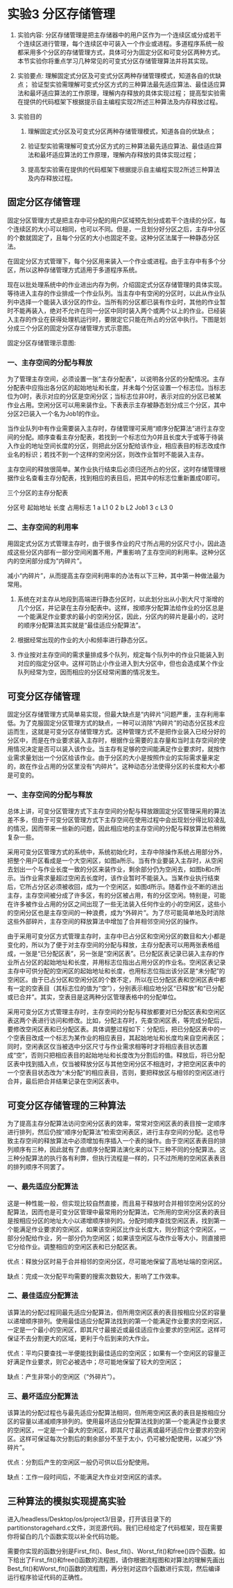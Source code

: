 # 实验3 分区存储管理

1. 实验内容:
    分区存储管理是把主存储器中的用户区作为一个连续区或分成若干个连续区进行管理，每个连续区中可装入一个作业或进程。多道程序系统一般都采用多个分区的存储管理方式，具体可分为固定分区和可变分区两种方式。本节实验你将重点学习几种常见的可变式分区存储管理算法并将其实现。
2. 实验要点:
    理解固定式分区及可变式分区两种存储管理模式，知道各自的优缺点；
    验证型实验需理解可变式分区方式的三种算法最先适应算法、最佳适应算法和最坏适应算法的工作原理，理解内存释放的具体实现过程；
    提高型实验需在提供的代码框架下根据提示自主编程实现2所述三种算法及内存释放过程。

3. 实验目的
    1. 理解固定式分区及可变式分区两种存储管理模式，知道各自的优缺点；

    2. 验证型实验需理解可变式分区方式的三种算法最先适应算法、最佳适应算法和最坏适应算法的工作原理，理解内存释放的具体实现过程；

    3. 提高型实验需在提供的代码框架下根据提示自主编程实现2所述三种算法及内存释放过程。

## 固定分区存储管理

固定分区管理方式是把主存中可分配的用户区域预先划分成若干个连续的分区，每个连续区的大小可以相同，也可以不同。但是，一旦划分好分区之后，主存中分区的个数就固定了，且每个分区的大小也固定不变。这种分区法属于一种静态分区法。

在固定分区方式管理下，每个分区用来装入一个作业或进程。由于主存中有多个分区，所以这种存储管理方式适用于多道程序系统。

现在以批处理系统中的作业进出内存为例，介绍固定式分区存储管理的具体实现。等待进入主存的作业排成一个作业队列。当主存中有空闲的分区时，以此从作业队列中选择一个能装入该分区的作业。当所有的分区都已装有作业时，其他的作业暂时不能再装入，绝对不允许在同一分区中同时装入两个或两个以上的作业。已经装入主存的作业在获得处理机运行时，要限定它只能在所占的分区中执行。下图是划分成三个分区的固定分区存储管理方式示意图。

固定分区存储管理示意图:

### 一、主存空间的分配与释放

为了管理主存空间，必须设置一张“主存分配表”，以说明各分区的分配情况。主存分配表中应指出各分区的起始地址和长度，并未每个分区设置一个标志位。当标志位为0时，表示对应的分区是空闲分区；当标志位非0时，表示对应的分区已被某作业占用。空闲分区可以用来装作业。下表表示主存被静态划分成三个分区，其中分区2已装入一个名为Job1的作业。

当作业队列中有作业需要装入主存时，存储管理可采用“顺序分配算法”进行主存空间的分配。顺序查看主存分配表，若找到一个标志位为0并且长度大于或等于待装入作业的地址空间长度的分区，则把此分区分配给该作业，相应表目的标志改成作业名的标识；若找不到一个这样的空闲分区，则改作业暂时不能装入主存。

主存空间的释放很简单。某作业执行结束后必须归还所占的分区，这时存储管理根据作业名查看主存分配表，找到相应的表目后，把其中的标志位重新置成0即可。

三个分区的主存分配表

分区号	起始地址	长度	占用标志
1	a	L1	0
2	b	L2	Job1
3	c	L3
0

### 二、主存空间的利用率

用固定式分区方式管理主存时，由于很多作业的尺寸所占用的分区尺寸小，因此造成这些分区内部有一部分空间闲置不用，严重影响了主存空间的利用率。这种分区内的空闲部分成为“内碎片”。

减小“内碎片”，从而提高主存空间利用率的办法有以下三种，其中第一种做法最为常用。

1. 系统在对主存从地段到高端进行静态分区时，以此划分出从小到大尺寸渐增的几个分区，并记录在主存分配表中。这样，按顺序分配算法给作业的分区总是一个能满足作业要求的最小的空闲分区，因此，分区内的碎片是最小的，这时的顺序分配算法其实就是“最佳适应分配算法”。

2. 根据经常出现的作业的大小和频率进行静态分区。

3. 作业按对主存空间的需求量排成多个队列，规定每个队列中的作业只能装入到对应的指定分区中。这样可防止小作业进入到大分区中，但也会造成某个作业队列经常为空，因而相应的分区经常闲置的情况发生。

## 可变分区存储管理

固定分区存储管理方式简单易实现，但最大缺点是“内碎片”问题严重，主存利用率低。为了克服固定分区管理方式的缺点，一种可以消除“内碎片”的动态分区技术应运而生，这就是可变分区存储管理方式。这种管理方式不是把作业装入已经分好的分区中，而是在作业要求装入主存时，根据作业需要的主存量和当时主存空间的使用情况决定是否可以装入该作业。当主存有足够的空间能满足作业要求时，就按作业需求量划出一个分区给该作业。由于分区的大小是按照作业的实际需求量来定的，故在作业占用的分区里没有“内碎片”。这种动态分法使得分区的长度和大小都是可变的。

### 一、主存空间的分配与释放

总体上讲，可变分区管理方式下主存空间的分配与释放跟固定分区管理采用的算法差不多，但由于可变分区管理方式下主存空间在使用过程中会出现划分得比较凌乱的情况，因而带来一些新的问题，因此相应地的主存空间的分配与释放算法也稍微复杂一些。

采用可变分区管理方式的系统中，系统初始化时，主存中除操作系统占用部分外，把整个用户区看成是一个大空闲区，如图a所示。当有作业要装入主存时，从空闲去划出一个与作业长度一致的分区来装作业，剩余部分仍为空闲去，如图b和c所示。当作业需求量超过空闲去长度时，该作业暂时不能装入。当某作业执行结束后，它所占分区必须被收回，成为一个空闲区，如图d所示。随着作业不断的进出主存，主存空间被分成了许多区，有的分区被占用，有的分区空闲。特别是，可能在许多被作业占用的分区之间出现了一些无法装入任何作业的小的空闲区，这些小的空闲分区也是主存空间的一种浪费，成为“外碎片”。为了尽可能简单地及时消除这些外部碎片，主存空间的释放算法中增加了合并相邻空间分区的操作。

由于采用可变分区方式管理主存时，主存中已占分区和空闲分区的数目和大小都是变化的，所以为了便于对主存空间的分配与释放，主存分配表可以用两张表格组成，一张是“已分配区表”，另一张是“空闲区表”。已分配区表记录已装入主存的作业所占分区的起始地址和长度，并用标志位指出占用分区的作业名。空闲区表记录主存中可供分配的空闲区的起始地址和长度，也用标志位指出该分区是“未分配”的空闲区。由于已占分区和空闲分区的个数不定，所以在已分配区表和空闲区表中都有一定的空表目（其标志位的值为“空”），分别表示相应地分区“已释放”和“已分配或已合并”。其实，空表目是这两种分区管理表格中的分配单位。

采用可变分区方式管理主存时，主存空间的分配与释放都要对已分配区表和空闲区表这两个表进行访问和修改。比如，分配主存时，先查空闲区表，等完成分配后，要修改空闲区表和已分配区表。具体调整过程如下：分配后，把已分配区表中的一个空表目改成一个标志为某作业的相应表目，其起始地址和长度均来自空闲表区；同时，空闲表区仅当被选中分区尺寸与作业需求相等时才将相应表目状态置成“空”，否则只把相应表目的起始地址和长度改为分割后的值。释放后，将已分配区表中找到插入点，仅当被释放分区与其他空闲分区不相连时，才把空闲区表中的一个空表目状态改为“未分配”的相应表目，否则，要把释放区与相邻的空闲区进行合并，最后把合并结果记录在空闲区表中。

## 可变分区存储管理的三种算法

为了提高主存分配算法访问空闲分区表的效率，常常对空闲区表的表目按一定顺序进行排列，然后仍按“顺序分配算法”检索空闲表区，进行主存空间的分配。这也导致主存空间的释放算法中必须增加有序插入一个表的操作。由于空闲区表表目的排列顺序有三种，因此就有了由顺序分配算法演化来的以下三种不同的分配算法。这三种分配算法的执行各有利弊，但执行流程是一样的，只不过所用的空闲区表表目的排列顺序不同罢了。

### 一、最先适应分配算法

这是一种性能一般，但实现比较自然直接，而且易于释放时合并相邻空闲分区的分配算法，因而也是可变分区管理中最常用的分配算法，它所用的空闲分区表的表目是按相应分区的地址大小以递增顺序排列的。分配时顺序查找空闲区表，找到第一个能满足作业要求的空闲区，如果该空闲区比作业长度大，则分割这个空闲区，一部分分配给作业，另一部分仍为空闲区；如果该空闲区与改作业等大小，则直接把它分给作业。调整相应的空闲区表和已分配区表。

优点：释放分区时易于合并相邻的空闲分区，尽可能地保留了高地址端的空闲区。

缺点：完成一次分配平均需要的搜索次数较大，影响了工作效率。

### 二、最佳适应分配算法

该算法的分配过程同最先适应分配算法，但所用空闲区表的表目按相应分区的容量以递增顺序排列。使用最佳适应分配算法找到的第一个能满足作业要求的空闲区，一定是一个最小的空闲区，即其尺寸最接近或最佳适应作业要求的空闲区。这样可保证不去分割更大的区域，更利于今后到来的大作业。

优点：平均只要查找一半便能找到最佳适应的空闲区；如果有一个空闲区的容量正好满足作业要求，则它必被选中；尽可能地保留了较大的空闲区；

缺点：产生非常小的空闲区（“外碎片”）。

### 三、最坏适应分配算法

该算法的分配过程也与最先适应分配算法相同，但所用空闲区表的表目是按相应分区的容量以递减顺序排列的。使用最坏适应分配算法找到的第一个能满足作业要求的空闲区，一定是一个最大的空闲区，即其尺寸最远离或最坏适应作业要求的空闲区。这样可保证每次分割后的剩余部分不至于太小，仍可被分配使用，以减少“外碎片”。

优点：分割后产生的空闲区一般仍可供以后分配使用。

缺点：工作一段时间后，不能满足大作业对空闲区的请求。

## 三种算法的模拟实现提高实验

进入/headless/Desktop/os/project3/目录，打开该目录下的partitionstoragehard.c文件，浏览源代码。我们已经给定了代码框架，现在需要你将留白的几个函数实现以补全代码功能。

需要你实现的函数分别是First_fit()、Best_fit()、Worst_fit()和free()四个函数。如下给出了First_fit()和free()函数的流程图，请你根据流程图和对算法的理解先画出Best_fit()和Worst_fit()函数的流程图，再分别对这四个函数进行实现，然后编译运行程序验证代码的正确性。
